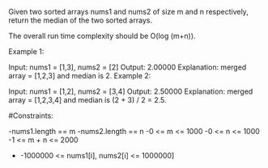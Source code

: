 Given two sorted arrays nums1 and nums2 of size m and n respectively, return the median of the two sorted arrays.

The overall run time complexity should be O(log (m+n)).

 

Example 1:

Input: nums1 = [1,3], nums2 = [2]
Output: 2.00000
Explanation: merged array = [1,2,3] and median is 2.
Example 2:

Input: nums1 = [1,2], nums2 = [3,4]
Output: 2.50000
Explanation: merged array = [1,2,3,4] and median is (2 + 3) / 2 = 2.5.
 

#Constraints:

-nums1.length == m
-nums2.length == n
-0 <= m <= 1000
-0 <= n <= 1000
-1 <= m + n <= 2000
- -1000000 <= nums1[i], nums2[i] <= 1000000]
